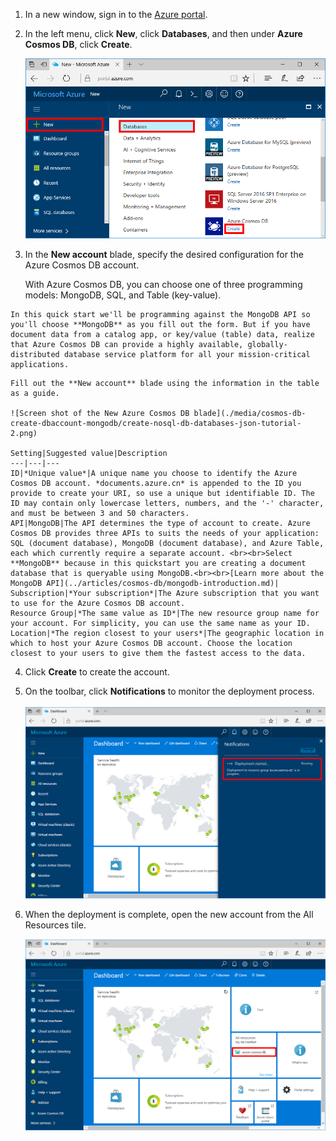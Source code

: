 1. In a new window, sign in to the [Azure portal](https://portal.azure.cn/).
2. In the left menu, click **New**, click **Databases**, and then under **Azure Cosmos DB**, click **Create**.

   ![Screen shot of the Azure portal, highlighting More Services, and Azure Cosmos DB](./media/cosmos-db-create-dbaccount-mongodb/create-nosql-db-databases-json-tutorial-1.png)

3. In the **New account** blade, specify the desired configuration for the Azure Cosmos DB account. 

    With Azure Cosmos DB, you can choose one of three programming models: MongoDB, SQL, and Table (key-value). 
<!-- Not Available on Gremlin (graph database) and Cassandra -->

    In this quick start we'll be programming against the MongoDB API so you'll choose **MongoDB** as you fill out the form. But if you have document data from a catalog app, or key/value (table) data, realize that Azure Cosmos DB can provide a highly available, globally-distributed database service platform for all your mission-critical applications.
<!-- Not Available on Graph data for a social media app-->

    Fill out the **New account** blade using the information in the table as a guide.

    ![Screen shot of the New Azure Cosmos DB blade](./media/cosmos-db-create-dbaccount-mongodb/create-nosql-db-databases-json-tutorial-2.png)

    Setting|Suggested value|Description
    ---|---|---
    ID|*Unique value*|A unique name you choose to identify the Azure Cosmos DB account. *documents.azure.cn* is appended to the ID you provide to create your URI, so use a unique but identifiable ID. The ID may contain only lowercase letters, numbers, and the '-' character, and must be between 3 and 50 characters.
    API|MongoDB|The API determines the type of account to create. Azure Cosmos DB provides three APIs to suits the needs of your application: SQL (document database), MongoDB (document database), and Azure Table, each which currently require a separate account. <br><br>Select **MongoDB** because in this quickstart you are creating a document database that is queryable using MongoDB.<br><br>[Learn more about the MongoDB API](../articles/cosmos-db/mongodb-introduction.md)|
    Subscription|*Your subscription*|The Azure subscription that you want to use for the Azure Cosmos DB account. 
    Resource Group|*The same value as ID*|The new resource group name for your account. For simplicity, you can use the same name as your ID. 
    Location|*The region closest to your users*|The geographic location in which to host your Azure Cosmos DB account. Choose the location closest to your users to give them the fastest access to the data.

4. Click **Create** to create the account.
5. On the toolbar, click **Notifications** to monitor the deployment process.

    ![Deployment started notification](./media/cosmos-db-create-dbaccount-mongodb/azure-documentdb-nosql-notification.png)

6.  When the deployment is complete, open the new account from the All Resources tile. 

    ![Azure Cosmos DB account on the All Resources tile](./media/cosmos-db-create-dbaccount-mongodb/azure-documentdb-all-resources.png)
<!--Update_Description: wording update -->
<!--ms.date: 12/25/2017-->